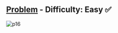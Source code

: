 [Problem](https://www.hackerrank.com/challenges/the-birthday-bar/problem) - Difficulty: Easy :white_check_mark:
---
![p16](https://user-images.githubusercontent.com/44196434/178807490-77283442-94c8-4f89-beff-a4c5620ca02b.png)
